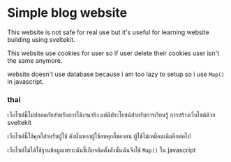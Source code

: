 # Simple blog website

This website is not safe for real use but it's useful for learning
website building using sveltekit.

This website use cookies for user so if user delete their cookies
user isn't the same anymore.

website doesn't use database because i am too lazy to setup so i use `Map()` in javascript.

### thai
เว็บไซต์นี้ไม่ปลอดภัยสำหรับการใช้งานจริง แต่มีประโยชน์สำหรับการเรียนรู้
การสร้างเว็บไซต์ด้วย sveltekit

เว็บไซต์นี้ใช้คุกกี้สำหรับผู้ใช้ ดังนั้นหากผู้ใช้ลบคุกกี้ของตน
ผู้ใช้ไม่เหมือนเดิมอีกต่อไป

เว็บไซต์ไม่ได้ใช้ฐานข้อมูลเพราะฉันขี้เกียจติดตั้งดังนั้นฉันจึงใช้ `Map()` ใน javascript